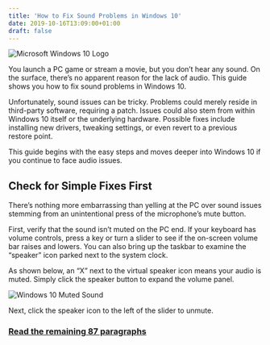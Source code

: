 ```yaml
---
title: 'How to Fix Sound Problems in Windows 10'
date: 2019-10-16T13:09:00+01:00
draft: false
---
```


![Microsoft Windows 10 Logo](https://www.howtogeek.com/wp-content/uploads/2019/10/microsoft-windows-10-logo.jpg)

You launch a PC game or stream a movie, but you don’t hear any sound. On the surface, there’s no apparent reason for the lack of audio. This guide shows you how to fix sound problems in Windows 10.

Unfortunately, sound issues can be tricky. Problems could merely reside in third-party software, requiring a patch. Issues could also stem from within Windows 10 itself or the underlying hardware. Possible fixes include installing new drivers, tweaking settings, or even revert to a previous restore point.

This guide begins with the easy steps and moves deeper into Windows 10 if you continue to face audio issues.

Check for Simple Fixes First
----------------------------

There’s nothing more embarrassing than yelling at the PC over sound issues stemming from an unintentional press of the microphone’s mute button.

First, verify that the sound isn’t muted on the PC end. If your keyboard has volume controls, press a key or turn a slider to see if the on-screen volume bar raises and lowers. You can also bring up the taskbar to examine the “speaker” icon parked next to the system clock.

As shown below, an “X” next to the virtual speaker icon means your audio is muted. Simply click the speaker button to expand the volume panel.

![Windows 10 Muted Sound](https://www.howtogeek.com/wp-content/uploads/2019/10/Windows-10-Muted-Sound.png)

Next, click the speaker icon to the left of the slider to unmute.

### [Read the remaining 87 paragraphs](https://www.howtogeek.com/443702/how-to-fix-sound-problems-in-windows-10/)